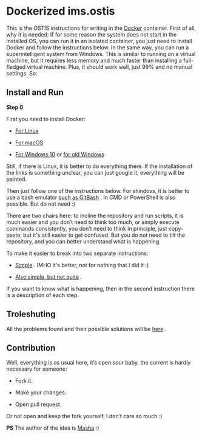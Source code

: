# Dockerized ims.ostis

This is the OSTIS instructions for writing in the [Docker](https://habr.com/ru/post/309556/ "Docker") container. 
 First of all, why it is needed: If for some reason the system does not start in the installed OS, you can run it in an isolated container, you just need to install Docker and follow the instructions below. In the same way, you can run a superintelligent system from Windows. This is similar to running on a virtual machine, but it requires less memory and much faster than installing a full-fledged virtual machine. Plus, it should work well, just 99% and no manual settings. So:

## Install and Run

**Step 0**

First you need to install Docker:

- [For Linux](https://www.digitalocean.com/community/tutorials/docker-ubuntu-16-04-ru "Установка Docker на Ubuntu")

- [For macOS](https://docs.docker.com/docker-for-mac/install/ "Установка Docker на macOS")

- [For Windows 10](https://hub.docker.com/editions/community/docker-ce-desktop-windows "Installing Docker on Windows 10") or [for old Windows](https://docs.docker.com/toolbox/overview/ "Docker installation on old Windows")

Still, if there is Linux, it is better to do everything there. If the installation of the links is something unclear, you can just google it, everything will be painted.

Then just follow one of the instructions below. For shindovs, it is better to use a bash emulator [such as GitBash](https://gitforwindows.org/ "Gitbash") . In CMD or PowerShell is also possible. But do not need :)

There are two chairs here: to incline the repository and run scripts, it is much easier and you don’t need to think too much, or simply execute commands consistently, you don’t need to think in principle, just copy-paste, but it's still easier to get confused. But you do not need to tilt the repository, and you can better understand what is happening.

To make it easier to break into two separate instructions:

- [Simple](https://github.com/ARtoriouSs/docker-ims.ostis/blob/master/script_instruction.md "Scripting method") . IMHO it's better, not for nothing that I did it :)

- [Also simple, but not quite](https://github.com/ARtoriouSs/docker-ims.ostis/blob/master/command_instruction.md "Way with teams") .

If you want to know what is happening, then in the second instruction there is a description of each step.

## Troleshuting

All the problems found and their possible solutions will be [here](https://github.com/ARtoriouSs/docker-ims.ostis/blob/master/troubleshooting.md "The solution to all your life problems") .

## Contribution

Well, everything is as usual here, it’s open sour baby, the current is hardly necessary for someone:

- Fork it.

- Make your changes.

- Open pull request.

Or not open and keep the fork yourself, I don’t care so much :)

**PS** The author of the idea is [Masha](https://github.com/idealasgas "Github Masha") :)
